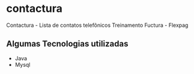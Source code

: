 # contactura
Contactura - Lista de contatos telefônicos
Treinamento Fuctura - Flexpag

## Algumas Tecnologias utilizadas
- Java
- Mysql
